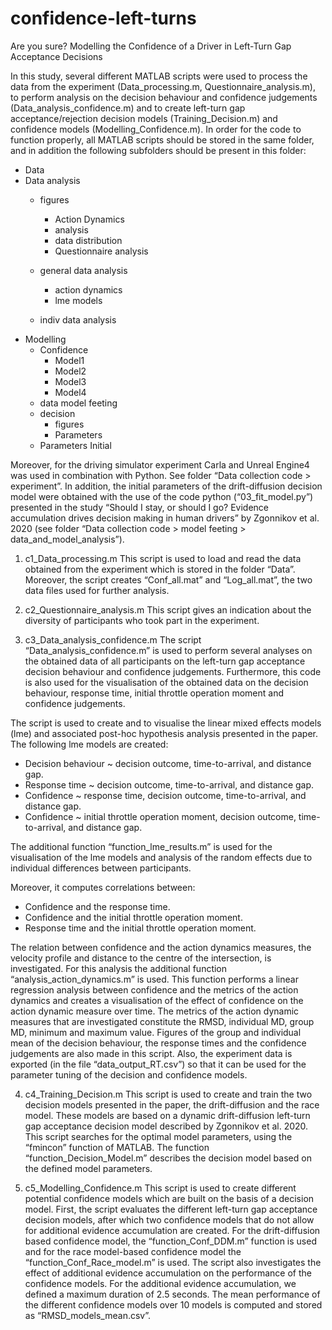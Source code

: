 # confidence-left-turns
Are you sure? Modelling the Confidence of a Driver in Left-Turn Gap Acceptance Decisions

In this study, several different MATLAB scripts were used to process the data from the experiment (Data_processing.m, Questionnaire_analysis.m), to perform analysis on the decision behaviour and confidence judgements (Data_analysis_confidence.m) and to create left-turn gap acceptance/rejection decision models (Training_Decision.m) and confidence models (Modelling_Confidence.m). In order for the code to function properly, all MATLAB scripts should be stored in the same folder, and in addition the following subfolders should be present in this folder: 
-	Data
-	Data analysis  
    -	figures
        - Action Dynamics
        - analysis
        - data distribution
        - Questionnaire analysis
    - general data analysis
	    - action dynamics 
      -	lme models
 
    - indiv data analysis
-	Modelling
    -	Confidence
        - Model1
        - Model2
        -	Model3
        -	Model4
     - data model feeting 
     - decision 
        -	figures
        -	Parameters
     -	Parameters Initial
  
Moreover, for the driving simulator experiment Carla and Unreal Engine4 was used in combination with Python. See folder “Data collection code > experiment”. In addition, the initial parameters of the drift-diffusion decision model were obtained with the use of the code python (“03_fit_model.py”)  presented in the study “Should I stay, or should I go? Evidence accumulation drives decision making in human drivers” by Zgonnikov et al. 2020 (see folder “Data collection code > model feeting > data_and_model_analysis”). 

1.	c1_Data_processing.m 
This script is used to load and read the data obtained from the experiment which is stored in the folder “Data”. Moreover, the script creates “Conf_all.mat” and “Log_all.mat”, the two data files used for further analysis. 

2. c2_Questionnaire_analysis.m
This script gives an indication about the diversity of participants who took part in the experiment. 
 
3. c3_Data_analysis_confidence.m
The script “Data_analysis_confidence.m” is used to perform several analyses on the obtained data of all participants on the left-turn gap acceptance decision behaviour and confidence judgements. Furthermore, this code is also used for the visualisation of the obtained data on the decision behaviour, response time, initial throttle operation moment and confidence judgements. 

The script is used to create and to visualise the linear mixed effects models (lme) and associated post-hoc hypothesis analysis presented in the paper. The following lme models are created: 
  -	Decision behaviour ~ decision outcome, time-to-arrival, and distance gap.  
  -	Response time ~ decision outcome, time-to-arrival, and distance gap. 
  -	Confidence ~ response time, decision outcome, time-to-arrival, and distance gap.
  -	Confidence ~ initial throttle operation moment, decision outcome, time-to-arrival, and distance gap. 

The additional function “function_lme_results.m” is used for the visualisation of the lme models and analysis of the random effects due to individual differences between participants. 

Moreover, it computes correlations between: 
  -	Confidence and the response time. 
  -	Confidence and the initial throttle operation moment.
  -	Response time and the initial throttle operation moment. 

The relation between confidence and the action dynamics measures, the velocity profile and distance to the centre of the intersection, is investigated. For this analysis the additional function “analysis_action_dynamics.m” is used. This function performs a linear regression analysis between confidence and the metrics of the action dynamics and creates a visualisation of the effect of confidence on the action dynamic measure over time. The metrics of the action dynamic measures that are investigated constitute the RMSD, individual MD, group MD, minimum and maximum value. 
Figures of the group and individual mean of the decision behaviour, the response times and the confidence judgements are also made in this script. Also, the experiment data is exported (in the file “data_output_RT.csv”) so that it can be used for the parameter tuning of the decision and confidence models. 

4. c4_Training_Decision.m
This script is used to create and train the two decision models presented in the paper, the drift-diffusion and the race model. These models are based on a dynamic drift-diffusion left-turn gap acceptance decision model described by Zgonnikov et al. 2020. This script searches for the optimal model parameters, using the “fmincon” function of MATLAB. The function “function_Decision_Model.m” describes the decision model based on the defined model parameters. 

5. c5_Modelling_Confidence.m
This script is used to create different potential confidence models which are built on the basis of a decision model. First, the script evaluates the different left-turn gap acceptance decision models, after which two confidence models that do not allow for additional evidence accumulation are created. For the drift-diffusion based confidence model, the “function_Conf_DDM.m” function is used and for the race model-based confidence model the “function_Conf_Race_model.m” is used. 
The script also investigates the effect of additional evidence accumulation on the performance of the  confidence models. For the additional evidence accumulation, we defined a maximum duration of 2.5 seconds.
The mean performance of the different confidence models over 10 models is computed and stored as “RMSD_models_mean.csv”.  
